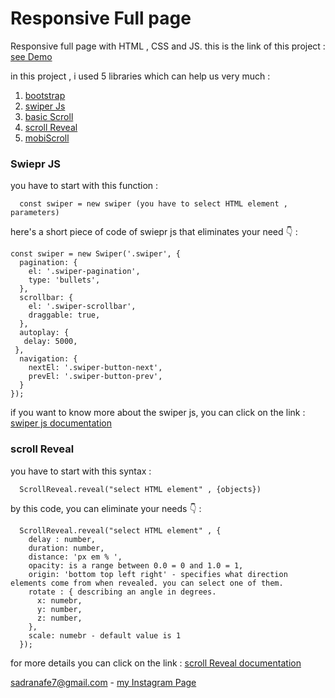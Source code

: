 # Responsive Full page
Responsive full page with HTML , CSS and JS.
this is the link of this project : [see Demo](https://shimmering-banoffee-71c08a.netlify.app/)

in this project , i used 5 libraries which can help us very much : 
1) [bootstrap](https://getbootstrap.com/)
2) [swiper Js](https://swiperjs.com)
3) [basic Scroll](https://github.com/electerious/basicScroll)
4) [scroll Reveal](https://scrollrevealjs.org/)
5) [mobiScroll](https://demo.mobiscroll.com/)

### Swiepr JS
you have to start with this function : 
  ```
    const swiper = new swiper (you have to select HTML element , parameters)
  ```
  here's a short piece of code of swiepr js that eliminates your need :point_down: :
```
const swiper = new Swiper('.swiper', {
  pagination: {
    el: '.swiper-pagination',
    type: 'bullets',
  },
  scrollbar: {
    el: '.swiper-scrollbar',
    draggable: true,
  }, 
  autoplay: {
   delay: 5000,
 },
  navigation: {
    nextEl: '.swiper-button-next',
    prevEl: '.swiper-button-prev',
  }  
});
```
if you want to know more about the swiper js, you can click on the link : [swiper js documentation](https://swiperjs.com/swiper-api)

### scroll Reveal
you have to start with this syntax : 
```
  ScrollReveal.reveal("select HTML element" , {objects})
```
by this code, you can eliminate your needs :point_down:	: 

  ```
    ScrollReveal.reveal("select HTML element" , {
      delay : number,
      duration: number,
      distance: 'px em % ',
      opacity: is a range between 0.0 = 0 and 1.0 = 1,
      origin: 'bottom top left right' - specifies what direction elements come from when revealed. you can select one of them.
      rotate : { describing an angle in degrees.
        x: numebr,
        y: number,
        z: number,
      },
      scale: numebr - default value is 1
    });
  ```
  for more details you can click on the link : [scroll Reveal documentation](https://scrollrevealjs.org/api/reveal.html)

sadranafe7@gmail.com - [my Instagram Page](https://www.instagram.com/sadra_nafe/?r=nametag)


